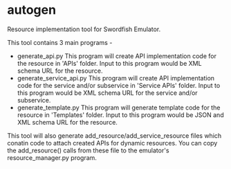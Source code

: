 # autogen
Resource implementation tool for Swordfish Emulator.

This tool contains 3 main programs -
- generate_api.py 
    This program will create API implementation code for the resource in 'APIs' folder. 
    Input to this program would be XML schema URL for the resource.
- generate_service_api.py
    This program will create API implementation code for the service and/or subservice in 'Service APIs' folder. 
    Input to this program would be XML schema URL for the service and/or subservice.
- generate_template.py
    This program will generate template code for the resource in 'Templates' folder.
    Input to this program would be JSON and XML schema URL for the resource.

This tool will also generate add_resource/add_service_resource files which conatin code to attach created APIs for dynamic resources.
You can copy the add_resource() calls from these file to the emulator's resource_manager.py program.